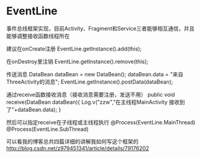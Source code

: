 # EventLine
事件总线框架实现，目前Activity、Fragment和Service三者能够相互通信，并且能够调整接收函数线程所在


建议在onCreate注册
EventLine.getInstance().add(this);

在onDestroy里注销
EventLine.getInstance().remove(this);

传送消息
                DataBean dataBean = new DataBean();
                dataBean.data = "来自ThreeActivity的消息";
                EventLine.getInstance().postData(dataBean);

通过receive函数接收消息（接收消息需要注册，发送不用）
    public void receive(DataBean dataBean){
        Log.v("zzw","在主线程MainActivity 接收到了"+dataBean.data);
    }
    
然后可以指定receive在子线程或主线程执行
    @Process(EventLine.MainThread)
    @Process(EventLine.SubThread)
    
    
 
 可以看我的博客总共四篇详细的讲解我如何写这个框架的
 http://blog.csdn.net/z979451341/article/details/79176202
    
